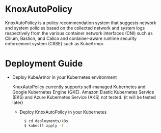 # KnoxAutoPolicy

KnoxAutoPolicy is a policy recommendation system that suggests network and system policies based on the collected network and system logs respectively from the various container network interfaces (CNI) such as Cilium, Bastion, and Calico and container-aware runtime security enforcement system (CRSE) such as KubeArmor.

# Deployment Guide

- Deploy KubeArmor in your Kubernetes environment

   KnoxAutoPolicy currently supports self-managed Kubernetes and Google Kubernetes Engine \(GKE\). Amazon Elastic Kubernetes Service \(EKS\) and Azure Kubernetes Service \(AKS\) not tested. (it will be tested later)
   
   
   * Deploy KnoxAutoPolicy in your Kubernetes

     ```sh
       $ cd deployments/k8s
       $ kubectl apply -f .
     ```

